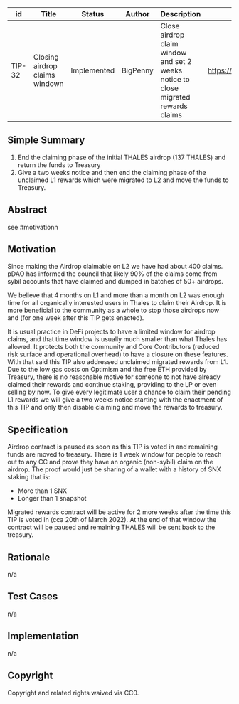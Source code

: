 | id | Title | Status | Author | Description | Discussions to | Created |
| ----------- | ----------- | ----------- | ----------- | ----------- | ----------- | ----------- |
| TIP-32 | Closing airdrop claims windown| Implemented | BigPenny| Close airdrop claim window and set 2 weeks notice to close migrated rewards claims  | https://discord.gg/rPpPcMXSeU | 2022-03-06
 
## Simple Summary
 
1. End the claiming phase of the initial THALES airdrop (137 THALES) and return the funds to Treasury 
2. Give a two weeks notice and then end the claiming phase of the unclaimed L1 rewards which were migrated to L2 and move the funds to Treasury.  

 
## Abstract
 
see #motivationn
 
## Motivation
 
Since making the Airdrop claimable on L2 we have had about 400 claims. pDAO has informed the council that likely 90% of the claims come from sybil accounts that have claimed and dumped in batches of 50+ airdrops.  

We believe that 4 months on L1 and more than a month on L2  was enough time for all organically interested users in Thales to claim their Airdrop. It is more beneficial to the community as a whole to stop those airdrops now and (for one week after this TIP gets enacted).   

It is usual practice in DeFi projects to have a limited window for airdrop claims, and that time window is usually much smaller than what Thales has allowed. It protects both the community and Core Contributors (reduced risk surface and operational overhead) to have a closure on these features. With that said this TIP also addressed unclaimed migrated rewards from L1. Due to the low gas costs on Optimism and the free ETH provided by Treasury, there is no reasonable motive for someone to not have already claimed their rewards and continue staking, providing to the LP or even selling by now. To give every legitimate user a chance to claim their pending L1 rewards we will give a two weeks notice starting with the enactment of this TIP and only then disable claiming and move the rewards to treasury.
 
## Specification
 
Airdrop contract is paused as soon as this TIP is voted in and remaining funds are moved to treasury. There is 1 week window for people to reach out to any CC and prove they have an organic (non-sybil) claim on the airdrop. The proof would just be sharing of a wallet with a history of SNX staking that is:  
* More than 1 SNX  
* Longer than 1 snapshot  

Migrated rewards contract will be active for 2 more weeks after the time this TIP is voted in (cca 20th of March 2022). At the end of that window the contract will be paused and remaining THALES will be sent back to the treasury.

## Rationale
 
n/a
 
## Test Cases
 
n/a
 
## Implementation
 
n/a
 
## Copyright
 
Copyright and related rights waived via CC0.
 


